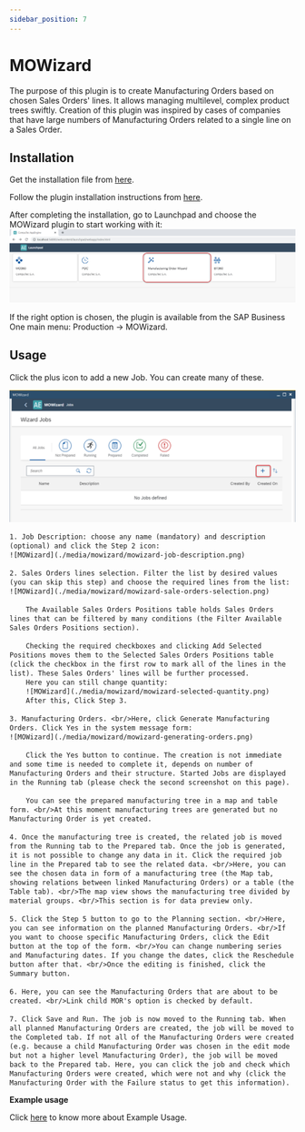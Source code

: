 ```yaml
---
sidebar_position: 7
---
```

# MOWizard

The purpose of this plugin is to create Manufacturing Orders based on chosen Sales Orders' lines. It allows managing multilevel, complex product trees swiftly. Creation of this plugin was inspired by cases of companies that have large numbers of Manufacturing Orders related to a single line on a Sales Order.

## Installation

Get the installation file from [here](/docs/appengine/releases/plugins/mowizard/download).

Follow the plugin installation instructions from [here](/docs/appengine/administrators-guide/configuration-and-administration/overview#plugins).

After completing the installation, go to Launchpad and choose the MOWizard plugin to start working with it:
![MOWizard](./media/mowizard/mowizard.png)

If the right option is chosen, the plugin is available from the SAP Business One main menu: Production → MOWizard.

## Usage

Click the plus icon to add a new Job. You can create many of these.

![MOWizard](./media/mowizard/mowizard-add-job.png)

    1. Job Description: choose any name (mandatory) and description (optional) and click the Step 2 icon:
    ![MOWizard](./media/mowizard/mowizard-job-description.png)

    2. Sales Orders lines selection. Filter the list by desired values (you can skip this step) and choose the required lines from the list:
    ![MOWizard](./media/mowizard/mowizard-sale-orders-selection.png)

        The Available Sales Orders Positions table holds Sales Orders lines that can be filtered by many conditions (the Filter Available Sales Orders Positions section).

        Checking the required checkboxes and clicking Add Selected Positions moves them to the Selected Sales Orders Positions table (click the checkbox in the first row to mark all of the lines in the list). These Sales Orders' lines will be further processed.
        Here you can still change quantity:
        ![MOWizard](./media/mowizard/mowizard-selected-quantity.png)
        After this, Click Step 3. 

    3. Manufacturing Orders. <br/>Here, click Generate Manufacturing Orders. Click Yes in the system message form:
    ![MOWizard](./media/mowizard/mowizard-generating-orders.png)

        Click the Yes button to continue. The creation is not immediate and some time is needed to complete it, depends on number of Manufacturing Orders and their structure. Started Jobs are displayed in the Running tab (please check the second screenshot on this page).

        You can see the prepared manufacturing tree in a map and table form. <br/>At this moment manufacturing trees are generated but no Manufacturing Order is yet created.

    4. Once the manufacturing tree is created, the related job is moved from the Running tab to the Prepared tab. Once the job is generated, it is not possible to change any data in it. Click the required job line in the Prepared tab to see the related data. <br/>Here, you can see the chosen data in form of a manufacturing tree (the Map tab, showing relations between linked Manufacturing Orders) or a table (the Table tab). <br/>The map view shows the manufacturing tree divided by material groups. <br/>This section is for data preview only.

    5. Click the Step 5 button to go to the Planning section. <br/>Here, you can see information on the planned Manufacturing Orders. <br/>If you want to choose specific Manufacturing Orders, click the Edit button at the top of the form. <br/>You can change numbering series and Manufacturing dates. If you change the dates, click the Reschedule button after that. <br/>Once the editing is finished, click the Summary button.

    6. Here, you can see the Manufacturing Orders that are about to be created. <br/>Link child MOR's option is checked by default.

    7. Click Save and Run. The job is now moved to the Running tab. When all planned Manufacturing Orders are created, the job will be moved to the Completed tab. If not all of the Manufacturing Orders were created (e.g. because a child Manufacturing Order was chosen in the edit mode but not a higher level Manufacturing Order), the job will be moved back to the Prepared tab. Here, you can click the job and check which Manufacturing Orders were created, which were not and why (click the Manufacturing Order with the Failure status to get this information).

**Example usage**

Click [here](https://www.youtube.com/watch?v=HdCU7PtdwPA) to know more about Example Usage.
